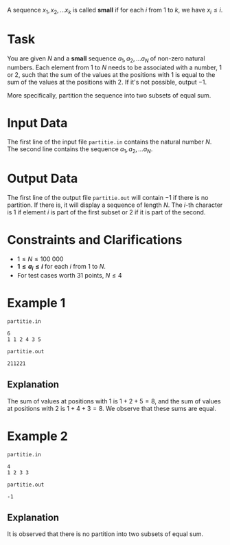 A sequence $x_1, x_2, \dots x_k$ is called **small** if for each $i$ from $1$ to $k$, we have $x_i \leq i$.

# Task

You are given $N$ and a **small** sequence $a_1, a_2, \dots a_N$ of non-zero natural numbers. Each element from $1$ to $N$ needs to be associated with a number, $1$ or $2$, such that the sum of the values at the positions with $1$ is equal to the sum of the values at the positions with $2$. If it's not possible, output $-1$.

More specifically, partition the sequence into two subsets of equal sum.

# Input Data

The first line of the input file `partitie.in` contains the natural number $N$. The second line contains the sequence $a_1, a_2, \dots a_N$.

# Output Data

The first line of the output file `partitie.out` will contain $-1$ if there is no partition. If there is, it will display a sequence of length $N$. The $i$-th character is $1$ if element $i$ is part of the first subset or $2$ if it is part of the second.

# Constraints and Clarifications

* $1 \leq N \leq 100 \ 000$
* **$1 \leq a_i \leq i$** for each $i$ from $1$ to $N$.
* For test cases worth $31$ points, $N \leq 4$

# Example 1

`partitie.in`
```
6
1 1 2 4 3 5
```

`partitie.out`
```
211221
```

## Explanation

The sum of values at positions with $1$ is $1 + 2 + 5 = 8$, and the sum of values at positions with $2$ is $1 + 4 + 3 = 8$. We observe that these sums are equal.

# Example 2

`partitie.in`
```
4
1 2 3 3
```

`partitie.out`
```
-1
```

## Explanation

It is observed that there is no partition into two subsets of equal sum.